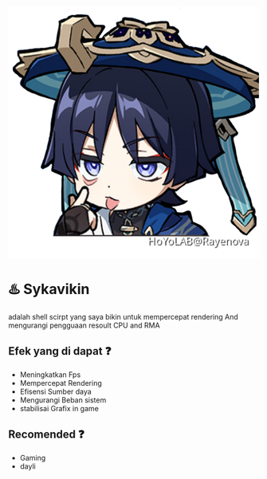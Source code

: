 ![coc 1](img/big.jpg)

# ♨️ Sykavikin
adalah shell scirpt yang saya bikin
untuk mempercepat rendering And mengurangi
pengguaan resoult CPU and RMA

## Efek yang di dapat ❓️
- Meningkatkan Fps 
- Mempercepat Rendering
- Efisensi Sumber daya
- Mengurangi Beban sistem
- stabilisai Grafix in game

## Recomended ❓️
- Gaming
- dayli
